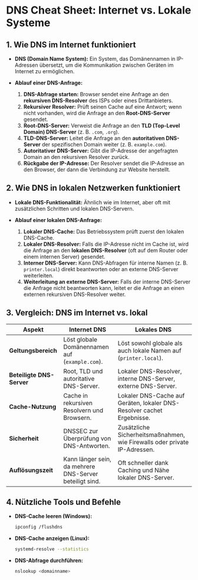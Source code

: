 # DNS Cheat Sheet: Internet vs. Lokale Systeme



## 1. Wie DNS im Internet funktioniert

- **DNS (Domain Name System):**
  Ein System, das Domänennamen in IP-Adressen übersetzt, um die Kommunikation zwischen Geräten im Internet zu ermöglichen.

- **Ablauf einer DNS-Anfrage:**
  1. **DNS-Abfrage starten:** Browser sendet eine Anfrage an den **rekursiven DNS-Resolver** des ISPs oder eines Drittanbieters.
  2. **Rekursiver Resolver:** Prüft seinen Cache auf eine Antwort; wenn nicht vorhanden, wird die Anfrage an den **Root-DNS-Server** gesendet.
  3. **Root-DNS-Server:** Verweist die Anfrage an den **TLD (Top-Level Domain) DNS-Server** (z. B. `.com`, `.org`).
  4. **TLD-DNS-Server:** Leitet die Anfrage an den **autoritativen DNS-Server** der spezifischen Domain weiter (z. B. `example.com`).
  5. **Autoritativer DNS-Server:** Gibt die IP-Adresse der angefragten Domain an den rekursiven Resolver zurück.
  6. **Rückgabe der IP-Adresse:** Der Resolver sendet die IP-Adresse an den Browser, der dann die Verbindung zur Website herstellt.

## 2. Wie DNS in lokalen Netzwerken funktioniert

- **Lokale DNS-Funktionalität:**
  Ähnlich wie im Internet, aber oft mit zusätzlichen Schritten und lokalen DNS-Servern.

- **Ablauf einer lokalen DNS-Anfrage:**
  1. **Lokaler DNS-Cache:** Das Betriebssystem prüft zuerst den lokalen DNS-Cache.
  2. **Lokaler DNS-Resolver:** Falls die IP-Adresse nicht im Cache ist, wird die Anfrage an den **lokalen DNS-Resolver** (oft auf dem Router oder einem internen Server) gesendet.
  3. **Interner DNS-Server:** Kann DNS-Abfragen für interne Namen (z. B. `printer.local`) direkt beantworten oder an externe DNS-Server weiterleiten.
  4. **Weiterleitung an externe DNS-Server:** Falls der interne DNS-Server die Anfrage nicht beantworten kann, leitet er die Anfrage an einen externen rekursiven DNS-Resolver weiter.

## 3. Vergleich: DNS im Internet vs. lokal

| Aspekt                    | Internet DNS                                  | Lokales DNS                                |
|---------------------------|-----------------------------------------------|--------------------------------------------|
| **Geltungsbereich**       | Löst globale Domänennamen auf (`example.com`). | Löst sowohl globale als auch lokale Namen auf (`printer.local`). |
| **Beteiligte DNS-Server** | Root, TLD und autoritative DNS-Server.        | Lokaler DNS-Resolver, interne DNS-Server, externe DNS-Server.   |
| **Cache-Nutzung**         | Cache in rekursiven Resolvern und Browsern.   | Lokaler DNS-Cache auf Geräten, lokaler DNS-Resolver cachet Ergebnisse. |
| **Sicherheit**            | DNSSEC zur Überprüfung von DNS-Antworten.     | Zusätzliche Sicherheitsmaßnahmen, wie Firewalls oder private IP-Adressen. |
| **Auflösungszeit**        | Kann länger sein, da mehrere DNS-Server beteiligt sind. | Oft schneller dank Caching und Nähe lokaler DNS-Server.         |

## 4. Nützliche Tools und Befehle

- **DNS-Cache leeren (Windows):**
  ```bash
  ipconfig /flushdns
  ```

- **DNS-Cache anzeigen (Linux):**
  ```bash
  systemd-resolve --statistics
  ```

- **DNS-Abfrage durchführen:**
  ```bash
  nslookup <domainname>
  ```
